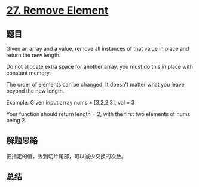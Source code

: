 # [27. Remove Element](https://leetcode-cn.com/problems/remove-element/)

## 题目
Given an array and a value, remove all instances of that value in place and return the new length.

Do not allocate extra space for another array, you must do this in place with constant memory.

The order of elements can be changed. It doesn't matter what you leave beyond the new length.

Example:
Given input array nums = [3,2,2,3], val = 3

Your function should return length = 2, with the first two elements of nums being 2.

## 解题思路
把指定的值，丢到切片尾部，可以减少交换的次数。

## 总结


